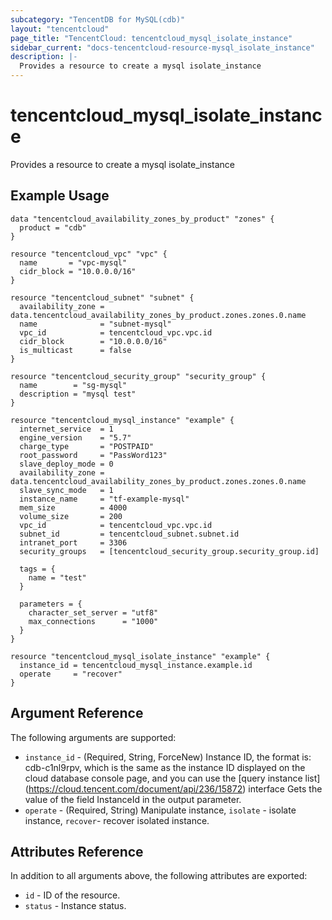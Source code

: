 ```yaml
---
subcategory: "TencentDB for MySQL(cdb)"
layout: "tencentcloud"
page_title: "TencentCloud: tencentcloud_mysql_isolate_instance"
sidebar_current: "docs-tencentcloud-resource-mysql_isolate_instance"
description: |-
  Provides a resource to create a mysql isolate_instance
---
```


# tencentcloud_mysql_isolate_instance

Provides a resource to create a mysql isolate_instance

## Example Usage

```hcl
data "tencentcloud_availability_zones_by_product" "zones" {
  product = "cdb"
}

resource "tencentcloud_vpc" "vpc" {
  name       = "vpc-mysql"
  cidr_block = "10.0.0.0/16"
}

resource "tencentcloud_subnet" "subnet" {
  availability_zone = data.tencentcloud_availability_zones_by_product.zones.zones.0.name
  name              = "subnet-mysql"
  vpc_id            = tencentcloud_vpc.vpc.id
  cidr_block        = "10.0.0.0/16"
  is_multicast      = false
}

resource "tencentcloud_security_group" "security_group" {
  name        = "sg-mysql"
  description = "mysql test"
}

resource "tencentcloud_mysql_instance" "example" {
  internet_service  = 1
  engine_version    = "5.7"
  charge_type       = "POSTPAID"
  root_password     = "PassWord123"
  slave_deploy_mode = 0
  availability_zone = data.tencentcloud_availability_zones_by_product.zones.zones.0.name
  slave_sync_mode   = 1
  instance_name     = "tf-example-mysql"
  mem_size          = 4000
  volume_size       = 200
  vpc_id            = tencentcloud_vpc.vpc.id
  subnet_id         = tencentcloud_subnet.subnet.id
  intranet_port     = 3306
  security_groups   = [tencentcloud_security_group.security_group.id]

  tags = {
    name = "test"
  }

  parameters = {
    character_set_server = "utf8"
    max_connections      = "1000"
  }
}

resource "tencentcloud_mysql_isolate_instance" "example" {
  instance_id = tencentcloud_mysql_instance.example.id
  operate     = "recover"
}
```

## Argument Reference

The following arguments are supported:

* `instance_id` - (Required, String, ForceNew) Instance ID, the format is: cdb-c1nl9rpv, which is the same as the instance ID displayed on the cloud database console page, and you can use the [query instance list] (https://cloud.tencent.com/document/api/236/15872) interface Gets the value of the field InstanceId in the output parameter.
* `operate` - (Required, String) Manipulate instance, `isolate` - isolate instance, `recover`- recover isolated instance.

## Attributes Reference

In addition to all arguments above, the following attributes are exported:

* `id` - ID of the resource.
* `status` - Instance status.


